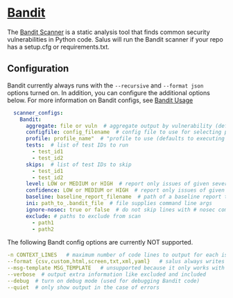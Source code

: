 # [Bandit](https://pypi.org/project/bandit/)

The [Bandit Scanner](https://pypi.org/project/bandit/) is a static analysis tool that finds common security vulnerabilities in Python code.
Salus will run the Bandit scanner if your repo has a setup.cfg or requirements.txt.

## Configuration

Bandit currently always runs with the `--recursive` and `--format json` options turned on.
In addition, you can configure the additional options below.
For more information on Bandit configs, see [Bandit Usage](https://pypi.org/project/bandit/#usage)

```yaml
  scanner_configs:
    Bandit:
      aggregate: file or vuln  # aggregate output by vulnerability (default) or by filename
      configfile: config_filename  # config file to use for selecting plugins and overriding defaults
      profile: profile_name"  # "profile to use (defaults to executing all tests)"
      tests:  # list of test IDs to run
        - test_id1
        - test_id2
      skips:  # list of test IDs to skip
        - test_id1
        - test_id2
      level: LOW or MEDIUM or HIGH  # report only issues of given severity level or higher, default is LOW
      confidence: LOW or MEDIUM or HIGH  # report only issues of given confidence level or higher, default is LOW
      baseline: baseline_report_filename  # path of a baseline report to compare against
      ini: path_to_.bandit_file  # file supplies command line args
      ignore-nosec: true or false  # do not skip lines with # nosec comments
      exclude: # paths to exclude from scan
        - path1
        - path2
```

The following Bandt config options are currently NOT supported.
```yaml
-n CONTEXT_LINES   # maximum number of code lines to output for each issue
--format {csv,custom,html,screen,txt,xml,yaml}   # salus always writes output to json
--msg-template MSG_TEMPLATE   # unsupported because it only works with --format custom
--verbose  # output extra information like excluded and included
--debug  # turn on debug mode (used for debugging Bandit code)
--quiet  # only show output in the case of errors
```
